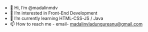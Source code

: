 - 👋 Hi, I’m @madalinmdv
- 👀 I’m interested in Front-End Development
- 🌱 I’m currently learning HTML-CSS-JS / Java
- 📫 How to reach me - email- madalinvladungureanu@gmail.com

<!---
madalinmdv/madalinmdv is a ✨ special ✨ repository because its `README.md` (this file) appears on your GitHub profile.
You can click the Preview link to take a look at your changes.
--->
